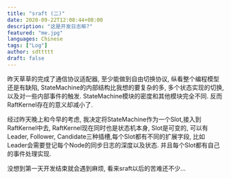 ```yaml
---
title: "sraft (二)"
date: 2020-09-22T12:08:44+08:00
description: "这是开发日志嘛?"
featured: "me.jpg"
languages: Chinese
tags: ["Log"]
author: sdttttt
draft: false
---
```


昨天草草的完成了通信协议适配器, 至少能做到自由切换协议, 
纵看整个编程模型还是有缺陷, 
StateMachine的内部结构比我想的要复杂的多, 
多个状态实现的切换,以及对一些内部事件的触发.
StateMachine模块的密度和其他模块完全不同. 反而RaftKernel存在的意义却减小了.

经过昨天晚上和今早的考虑, 我决定将StateMachine作为一个Slot,接入到RaftKernel中去,
RaftKernel现在同时也是状态机本身, Slot是可变的, 可以有Leader, Follower, Candidate三种插槽,每个Slot都有不同的扩展字段, 比如Leader会需要登记每个Node的同步日志的深度以及状态. 并且每个Slot都有自己的事件处理实现.

没想到第一天开发结束就会遇到麻烦, 看来sraft以后的苦难还不少...
